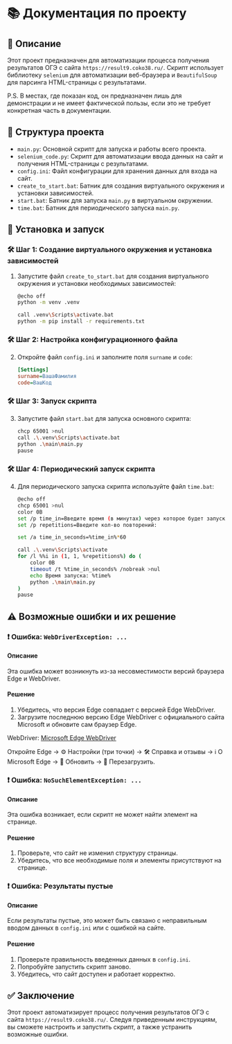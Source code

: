 # 📚 Документация по проекту

## 📝 Описание

Этот проект предназначен для автоматизации процесса получения результатов ОГЭ с сайта `https://result9.coko38.ru/`. Скрипт использует библиотеку `selenium` для автоматизации веб-браузера и `BeautifulSoup` для парсинга HTML-страницы с результатами.

P.S. В местах, где показан код, он предназначен лишь для демонстрации и не имеет фактической пользы, если это не требует конкретная часть в документации.

## 📂 Структура проекта

- `main.py`: Основной скрипт для запуска и работы всего проекта.
- `selenium_code.py`: Скрипт для автоматизации ввода данных на сайт и получения HTML-страницы с результатами.
- `config.ini`: Файл конфигурации для хранения данных для входа на сайт.
- `create_to_start.bat`: Батник для создания виртуального окружения и установки зависимостей.
- `start.bat`: Батник для запуска `main.py` в виртуальном окружении.
- `time.bat`: Батник для периодического запуска `main.py`.

## 🚀 Установка и запуск

### 🛠️ Шаг 1: Создание виртуального окружения и установка зависимостей

1. Запустите файл `create_to_start.bat` для создания виртуального окружения и установки необходимых зависимостей:

    ```bash
    @echo off
    python -m venv .venv

    call .venv\Scripts\activate.bat
    python -m pip install -r requirements.txt
    ```

### 🛠️ Шаг 2: Настройка конфигурационного файла

2. Откройте файл `config.ini` и заполните поля `surname` и `code`:

    ```ini
    [Settings]
    surname=ВашаФамилия
    code=ВашКод
    ```

### 🛠️ Шаг 3: Запуск скрипта

3. Запустите файл `start.bat` для запуска основного скрипта:

    ```bash
    chcp 65001 >nul
    call .\.venv\Scripts\activate.bat
    python .\main\main.py
    pause
    ```

### 🛠️ Шаг 4: Периодический запуск скрипта

4. Для периодического запуска скрипта используйте файл `time.bat`:

    ```bash
    @echo off
    chcp 65001 >nul
    color 0B
    set /p time_in=Введите время (в минутах) через которое будет запускаться файл:
    set /p repetitions=Введите кол-во повторений:

    set /a time_in_seconds=%time_in%*60

    call .\.venv\Scripts\activate
    for /l %%i in (1, 1, %repetitions%) do (
        color 0B
        timeout /t %time_in_seconds% /nobreak >nul
        echo Время запуска: %time%
        python .\main\main.py
    )
    pause
    ```

## ⚠️ Возможные ошибки и их решение

### ❗ Ошибка: `WebDriverException: ...`

#### Описание

Эта ошибка может возникнуть из-за несовместимости версий браузера Edge и WebDriver.

#### Решение

1. Убедитесь, что версия Edge совпадает с версией Edge WebDriver.
2. Загрузите последнюю версию Edge WebDriver с официального сайта Microsoft и обновите сам браузер Edge.

WebDriver: [Microsoft Edge WebDriver](https://developer.microsoft.com/en-us/microsoft-edge/tools/webdriver/?form=MA13LH)

Откройте Edge -> ⚙️ Настройки (три точки) -> 🛠️ Справка и отзывы -> ℹ️ О Microsoft Edge -> 🔄 Обновить -> 🔄 Перезагрузить.

### ❗ Ошибка: `NoSuchElementException: ...`

#### Описание

Эта ошибка возникает, если скрипт не может найти элемент на странице.

#### Решение

1. Проверьте, что сайт не изменил структуру страницы.
2. Убедитесь, что все необходимые поля и элементы присутствуют на странице.

### ❗ Ошибка: Результаты пустые

#### Описание

Если результаты пустые, это может быть связано с неправильным вводом данных в `config.ini` или с ошибкой на сайте.

#### Решение

1. Проверьте правильность введенных данных в `config.ini`.
2. Попробуйте запустить скрипт заново.
3. Убедитесь, что сайт доступен и работает корректно.

## ✅ Заключение

Этот проект автоматизирует процесс получения результатов ОГЭ с сайта `https://result9.coko38.ru/`. Следуя приведенным инструкциям, вы сможете настроить и запустить скрипт, а также устранить возможные ошибки.